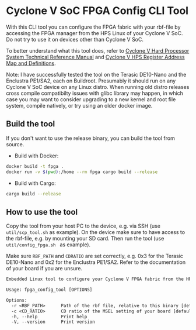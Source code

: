 # Cyclone V SoC FPGA Config CLI Tool

With this CLI tool you can configure the FPGA fabric with your rbf-file by 
accessing the FPGA manager from the HPS Linux of your Cyclone V SoC. Do not try to 
use it on devices other than Cyclone V SoC.

To better understand what this tool does, refer to 
[Cyclone V Hard Processor System Technical Reference Manual](https://www.intel.com/content/www/us/en/docs/programmable/683126/21-2/hard-processor-system-technical-reference.html)
and 
[Cyclone V HPS Register Address Map and Definitions](https://www.intel.com/content/www/us/en/programmable/hps/cyclone-v/hps.html#sfo1410067808053.html#sfo1410067808053).

Note: I have successfully tested the tool on the Terasic DE10-Nano and the 
Enclustra PE1/SA2, each on Buildroot. Presumably it should run on any 
Cyclone V SoC device on any Linux distro. When running old distro releases 
cross compile compatibilty issues with glibc library may happen, in which 
case you may want to consider upgrading to a new kernel and root file system, 
compile natively, or try using an older docker image.

## Build the tool

If you don't want to use the release binary, you can build the tool from source.

- Build with Docker:

```bash
docker build -t fpga .
docker run -v $(pwd):/home --rm fpga cargo build --release
```

- Build with Cargo:

```bash
cargo build --release
```

## How to use the tool

Copy the tool from your host PC to the device, e.g. via SSH (use 
`util/scp_tool.sh` as example). On the device make sure to have access to the 
rbf-file, e.g. by mounting your SD card. Then run the tool (use 
`util/config_fpga.sh ` as example).

Make sure `RBF_PATH` and `CDRATIO` are set correctly, 
e.g. 0x3 for the Terasic DE10-Nano and 0x2 for the Enclustra PE1/SA2. Refer to 
the documentation of your board if you are unsure.

```txt
Embedded Linux tool to configure your Cyclone V FPGA fabric from the HPS

Usage: fpga_config_tool [OPTIONS]

Options:
  -r <RBF_PATH>      Path of the rbf file, relative to this binary [default: sdcard/fpga.rbf]
  -c <CD_RATIO>      CD ratio of the MSEL setting of your board [default: 8] [possible values: 1, 2, 4, 8]
  -h, --help         Print help
  -V, --version      Print version
```

